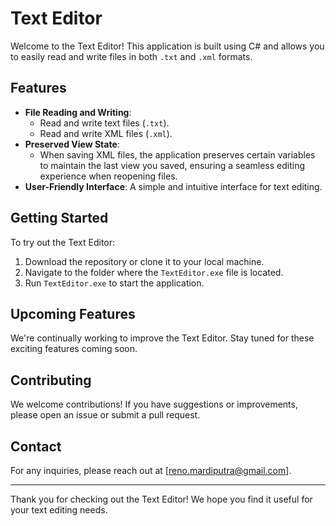 # Text Editor

Welcome to the Text Editor! This application is built using C# and allows you to easily read and write files in both `.txt` and `.xml` formats.

## Features

- **File Reading and Writing**: 
  - Read and write text files (`.txt`).
  - Read and write XML files (`.xml`).
- **Preserved View State**: 
  - When saving XML files, the application preserves certain variables to maintain the last view you saved, ensuring a seamless editing experience when reopening files.
- **User-Friendly Interface**: A simple and intuitive interface for text editing.

## Getting Started

To try out the Text Editor:

1. Download the repository or clone it to your local machine.
2. Navigate to the folder where the `TextEditor.exe` file is located.
3. Run `TextEditor.exe` to start the application.

## Upcoming Features

We're continually working to improve the Text Editor. Stay tuned for these exciting features coming soon.

## Contributing

We welcome contributions! If you have suggestions or improvements, please open an issue or submit a pull request.

## Contact

For any inquiries, please reach out at [reno.mardiputra@gmail.com].

---

Thank you for checking out the Text Editor! We hope you find it useful for your text editing needs.
